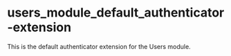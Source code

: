 users_module_default_authenticator-extension
============================================

This is the default authenticator extension for the Users module.
